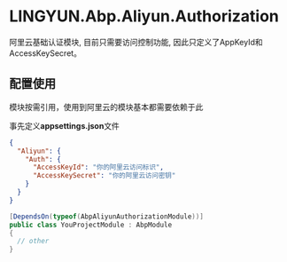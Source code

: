 # LINGYUN.Abp.Aliyun.Authorization

阿里云基础认证模块, 目前只需要访问控制功能, 因此只定义了AppKeyId和AccessKeySecret。

## 配置使用

模块按需引用，使用到阿里云的模块基本都需要依赖于此

事先定义**appsettings.json**文件

```json
{
  "Aliyun": {
    "Auth": {
      "AccessKeyId": "你的阿里云访问标识",
      "AccessKeySecret": "你的阿里云访问密钥"
    }
  }
}

```

```csharp
[DependsOn(typeof(AbpAliyunAuthorizationModule))]
public class YouProjectModule : AbpModule
{
  // other
}
```